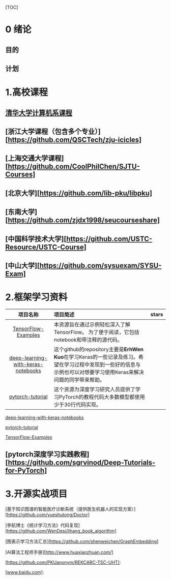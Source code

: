 [TOC]

# 0 绪论 

## 目的

## 计划





# 1.高校课程



## [清华大学计算机系课程][web] 

[web]:https://github.com/PKUanonym/REKCARC-TSC-UHT





## [浙江大学课程（包含多个专业）][https://github.com/QSCTech/zju-icicles]



## [上海交通大学课程][https://github.com/CoolPhilChen/SJTU-Courses]



## [北京大学][https://github.com/lib-pku/libpku]



## [东南大学][https://github.com/zjdx1998/seucourseshare]



## [中国科学技术大学][https://github.com/USTC-Resource/USTC-Course]



## [中山大学][https://github.com/sysuexam/SYSU-Exam]



# 2.框架学习资料

|                 项目名称                  | 项目简述                                                     | stars |
| :---------------------------------------: | :----------------------------------------------------------- | :---: |
|        [TensorFlow-Examples][网址]        | 本资源旨在通过示例轻松深入了解TensorFlow。 为了便于阅读，它包括notebook和带注释的源代码。 |       |
| [deep-learning-with-keras-notebooks][web] | 这个github的repository主要是**ErhWen Kuo**在学习Keras的一些记录及练习。希望在学习过程中发现到一些好的信息与示例也可以对想要学习使用Keras来解决问题的同学带来帮助。 |       |
|         [pytorch-tutorial][网址]          | 这个资源为深度学习研究人员提供了学习PyTorch的教程代码大多数模型都使用少于30行代码实现。 |       |



[deep-learning-with-keras-notebooks][web]

[web]:https://github.com/erhwenkuo/deep-learning-with-keras-notebooks

[pytorch-tutorial][网址]

[网址]:https://github.com/yunjey/pytorch-tutorial





[TensorFlow-Examples][网址]

[网址]:https://github.com/aymericdamien/TensorFlow-Examples





## [pytorch深度学习实践教程][https://github.com/sgrvinod/Deep-Tutorials-for-PyTorch]







# 3.开源实战项目

[基于知识图谱的智能医疗诊断系统（提供医生机器人的实现方案）][https://github.com/yueshutong/Doctor]

[李航博士《统计学习方法》代码复现][https://github.com/WenDesi/lihang_book_algorithm]

[图表示学习方法汇总][https://github.com/shenweichen/GraphEmbedding]

[AI算法工程师手册][http://www.huaxiaozhuan.com/]



[https://github.com/PKUanonym/REKCARC-TSC-UHT]: 

[www.baidu.com]: 